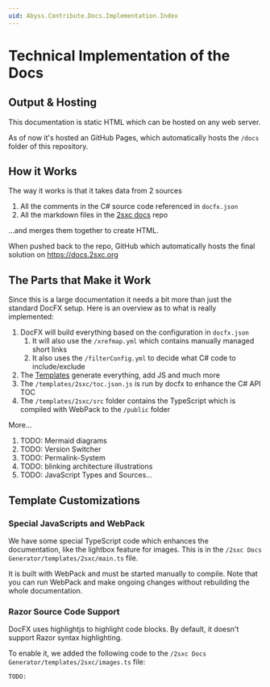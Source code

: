 ```yaml
---
uid: Abyss.Contribute.Docs.Implementation.Index
---
```


# Technical Implementation of the Docs

## Output & Hosting

This documentation is static HTML which can be hosted on any web server.

As of now it's hosted an GitHub Pages, which automatically hosts the `/docs` folder of this repository.

## How it Works

The way it works is that it takes data from 2 sources

1. All the comments in the C# source code referenced in `docfx.json`
1. All the markdown files in the [2sxc docs](https://github.com/2sic/2sxc-docs) repo

...and merges them together to create HTML.

When pushed back to the repo, GitHub which automatically hosts the final solution on <https://docs.2sxc.org>

## The Parts that Make it Work

Since this is a large documentation it needs a bit more than just the standard DocFX setup.
Here is an overview as to what is really implemented:

1. DocFX will build everything based on the configuration in `docfx.json`
    1. It will also use the `/xrefmap.yml` which contains manually managed short links
    1. It also uses the `/filterConfig.yml` to decide what C# code to include/exclude
1. The [Templates](xref:Abyss.Contribute.Docs.Implementation.DocfxTemplates) generate everything, add JS and much more
1. The `/templates/2sxc/toc.json.js` is run by docfx to enhance the C# API TOC
1. The `/templates/2sxc/src` folder contains the TypeScript which is compiled with WebPack to the `/public` folder

More...

1. TODO: Mermaid diagrams
1. TODO: Version Switcher
1. TODO: Permalink-System
1. TODO: blinking architecture illustrations
1. TODO: JavaScript Types and Sources...

## Template Customizations

### Special JavaScripts and WebPack

We have some special TypeScript code which enhances the documentation, like the lightbox feature for images.
This is in the `/2sxc Docs Generator/templates/2sxc/main.ts` file.

It is built with WebPack and must be started manually to compile.
Note that you can run WebPack and make ongoing changes without rebuilding the whole documentation.

### Razor Source Code Support

DocFX uses highlightjs to highlight code blocks.
By default, it doesn't support Razor syntax highlighting.

To enable it, we added the following code to the `/2sxc Docs Generator/templates/2sxc/images.ts` file:

```html
TODO:
```
